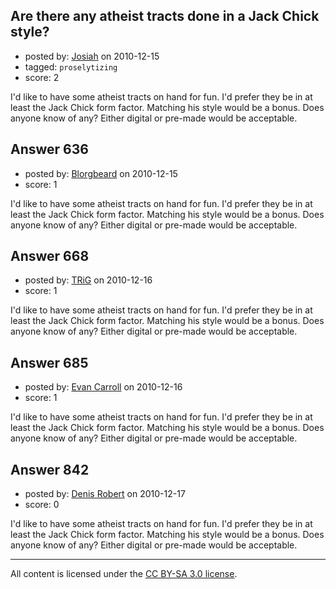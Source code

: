 ## Are there any atheist tracts done in a Jack Chick style?

- posted by: [Josiah](https://stackexchange.com/users/-1/88-josiah) on 2010-12-15
- tagged: `proselytizing`
- score: 2

I'd like to have some atheist tracts on hand for fun. I'd prefer they be in at least the Jack Chick form factor. Matching his style would be a bonus. Does anyone know of any? Either digital or pre-made would be acceptable.


## Answer 636

- posted by: [Blorgbeard](https://stackexchange.com/users/-1/45-blorgbeard) on 2010-12-15
- score: 1

I'd like to have some atheist tracts on hand for fun. I'd prefer they be in at least the Jack Chick form factor. Matching his style would be a bonus. Does anyone know of any? Either digital or pre-made would be acceptable.


## Answer 668

- posted by: [TRiG](https://stackexchange.com/users/-1/263-trig) on 2010-12-16
- score: 1

I'd like to have some atheist tracts on hand for fun. I'd prefer they be in at least the Jack Chick form factor. Matching his style would be a bonus. Does anyone know of any? Either digital or pre-made would be acceptable.


## Answer 685

- posted by: [Evan Carroll](https://stackexchange.com/users/-1/5-evan-carroll) on 2010-12-16
- score: 1

I'd like to have some atheist tracts on hand for fun. I'd prefer they be in at least the Jack Chick form factor. Matching his style would be a bonus. Does anyone know of any? Either digital or pre-made would be acceptable.


## Answer 842

- posted by: [Denis Robert](https://stackexchange.com/users/-1/122-denis-robert) on 2010-12-17
- score: 0

I'd like to have some atheist tracts on hand for fun. I'd prefer they be in at least the Jack Chick form factor. Matching his style would be a bonus. Does anyone know of any? Either digital or pre-made would be acceptable.



---

All content is licensed under the [CC BY-SA 3.0 license](https://creativecommons.org/licenses/by-sa/3.0/).
